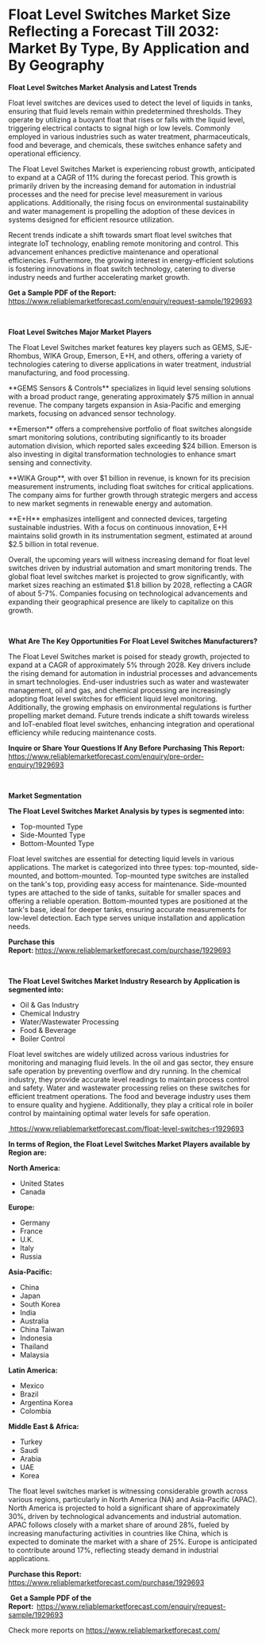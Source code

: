 <p><h1>Float Level Switches Market Size Reflecting a Forecast Till 2032: Market By Type, By Application and By Geography</h1></p><p><strong>Float Level Switches Market Analysis and Latest Trends</strong></p>
<p><p>Float level switches are devices used to detect the level of liquids in tanks, ensuring that fluid levels remain within predetermined thresholds. They operate by utilizing a buoyant float that rises or falls with the liquid level, triggering electrical contacts to signal high or low levels. Commonly employed in various industries such as water treatment, pharmaceuticals, food and beverage, and chemicals, these switches enhance safety and operational efficiency.</p><p>The Float Level Switches Market is experiencing robust growth, anticipated to expand at a CAGR of 11% during the forecast period. This growth is primarily driven by the increasing demand for automation in industrial processes and the need for precise level measurement in various applications. Additionally, the rising focus on environmental sustainability and water management is propelling the adoption of these devices in systems designed for efficient resource utilization.</p><p>Recent trends indicate a shift towards smart float level switches that integrate IoT technology, enabling remote monitoring and control. This advancement enhances predictive maintenance and operational efficiencies. Furthermore, the growing interest in energy-efficient solutions is fostering innovations in float switch technology, catering to diverse industry needs and further accelerating market growth.</p></p>
<p><strong>Get a Sample PDF of the Report:&nbsp;</strong> <a href="https://www.reliablemarketforecast.com/enquiry/request-sample/1929693?utm_campaign=1108&utm_medium=2&utm_source=Github&utm_content=ia&utm_term=16012025&utm_id=float-level-switches">https://www.reliablemarketforecast.com/enquiry/request-sample/1929693</a></p>
<p>&nbsp;</p>
<p><strong>Float Level Switches Major Market Players</strong></p>
<p><p>The Float Level Switches market features key players such as GEMS, SJE-Rhombus, WIKA Group, Emerson, E+H, and others, offering a variety of technologies catering to diverse applications in water treatment, industrial manufacturing, and food processing.</p><p>**GEMS Sensors & Controls** specializes in liquid level sensing solutions with a broad product range, generating approximately $75 million in annual revenue. The company targets expansion in Asia-Pacific and emerging markets, focusing on advanced sensor technology.</p><p>**Emerson** offers a comprehensive portfolio of float switches alongside smart monitoring solutions, contributing significantly to its broader automation division, which reported sales exceeding $24 billion. Emerson is also investing in digital transformation technologies to enhance smart sensing and connectivity.</p><p>**WIKA Group**, with over $1 billion in revenue, is known for its precision measurement instruments, including float switches for critical applications. The company aims for further growth through strategic mergers and access to new market segments in renewable energy and automation.</p><p>**E+H** emphasizes intelligent and connected devices, targeting sustainable industries. With a focus on continuous innovation, E+H maintains solid growth in its instrumentation segment, estimated at around $2.5 billion in total revenue.</p><p>Overall, the upcoming years will witness increasing demand for float level switches driven by industrial automation and smart monitoring trends. The global float level switches market is projected to grow significantly, with market sizes reaching an estimated $1.8 billion by 2028, reflecting a CAGR of about 5-7%. Companies focusing on technological advancements and expanding their geographical presence are likely to capitalize on this growth.</p></p>
<p>&nbsp;</p>
<p><strong>What Are The Key Opportunities For Float Level Switches Manufacturers?</strong></p>
<p><p>The Float Level Switches market is poised for steady growth, projected to expand at a CAGR of approximately 5% through 2028. Key drivers include the rising demand for automation in industrial processes and advancements in smart technologies. End-user industries such as water and wastewater management, oil and gas, and chemical processing are increasingly adopting float level switches for efficient liquid level monitoring. Additionally, the growing emphasis on environmental regulations is further propelling market demand. Future trends indicate a shift towards wireless and IoT-enabled float level switches, enhancing integration and operational efficiency while reducing maintenance costs.</p></p>
<p><strong>Inquire or Share Your Questions If Any Before Purchasing This Report:</strong> <a href="https://www.reliablemarketforecast.com/enquiry/pre-order-enquiry/1929693?utm_campaign=1108&utm_medium=2&utm_source=Github&utm_content=ia&utm_term=16012025&utm_id=float-level-switches">https://www.reliablemarketforecast.com/enquiry/pre-order-enquiry/1929693</a></p>
<p>&nbsp;</p>
<p><strong>Market Segmentation</strong></p>
<p><strong>The Float Level Switches Market Analysis by types is segmented into:</strong></p>
<p><ul><li>Top-mounted Type</li><li>Side-Mounted Type</li><li>Bottom-Mounted Type</li></ul></p>
<p><p>Float level switches are essential for detecting liquid levels in various applications. The market is categorized into three types: top-mounted, side-mounted, and bottom-mounted. Top-mounted type switches are installed on the tank's top, providing easy access for maintenance. Side-mounted types are attached to the side of tanks, suitable for smaller spaces and offering a reliable operation. Bottom-mounted types are positioned at the tank's base, ideal for deeper tanks, ensuring accurate measurements for low-level detection. Each type serves unique installation and application needs.</p></p>
<p><strong>Purchase this Report:&nbsp;</strong><a href="https://www.reliablemarketforecast.com/purchase/1929693?utm_campaign=1108&utm_medium=2&utm_source=Github&utm_content=ia&utm_term=16012025&utm_id=float-level-switches">https://www.reliablemarketforecast.com/purchase/1929693</a></p>
<p>&nbsp;</p>
<p><strong>The Float Level Switches Market Industry Research by Application is segmented into:</strong></p>
<p><ul><li>Oil & Gas Industry</li><li>Chemical Industry</li><li>Water/Wastewater Processing</li><li>Food & Beverage</li><li>Boiler Control</li></ul></p>
<p><p>Float level switches are widely utilized across various industries for monitoring and managing fluid levels. In the oil and gas sector, they ensure safe operation by preventing overflow and dry running. In the chemical industry, they provide accurate level readings to maintain process control and safety. Water and wastewater processing relies on these switches for efficient treatment operations. The food and beverage industry uses them to ensure quality and hygiene. Additionally, they play a critical role in boiler control by maintaining optimal water levels for safe operation.</p></p>
<p><a href="https://www.reliablemarketforecast.com/float-level-switches-r1929693?utm_campaign=1108&utm_medium=2&utm_source=Github&utm_content=ia&utm_term=16012025&utm_id=float-level-switches">&nbsp;https://www.reliablemarketforecast.com/float-level-switches-r1929693</a></p>
<p><strong>In terms of Region, the Float Level Switches Market Players available by Region are:</strong></p>
<p>
    <p> <strong> North America: </strong>
        <ul>
            <li>United States</li>
            <li>Canada</li>
        </ul>
        </p> 
    <p> <strong> Europe: </strong>
        <ul>
            <li>Germany</li>
            <li>France</li>
            <li>U.K.</li>
            <li>Italy</li>
            <li>Russia</li>
        </ul>
        </p> 
    <p> <strong> Asia-Pacific: </strong>
        <ul>
            <li>China</li>
            <li>Japan</li>
            <li>South Korea</li>
            <li>India</li>
            <li>Australia</li>
            <li>China Taiwan</li>
            <li>Indonesia</li>
            <li>Thailand</li>
            <li>Malaysia</li>
        </ul>
        </p> 
    <p> <strong> Latin America: </strong>
        <ul>
            <li>Mexico</li>
            <li>Brazil</li>
            <li>Argentina Korea</li>
            <li>Colombia</li>
        </ul>
        </p> 
    <p> <strong> Middle East & Africa: </strong>
        <ul>
            <li>Turkey</li>
            <li>Saudi</li>
            <li>Arabia</li>
            <li>UAE</li>
            <li>Korea</li>
        </ul>
    </p>
    </p>
<p><p>The float level switches market is witnessing considerable growth across various regions, particularly in North America (NA) and Asia-Pacific (APAC). North America is projected to hold a significant share of approximately 30%, driven by technological advancements and industrial automation. APAC follows closely with a market share of around 28%, fueled by increasing manufacturing activities in countries like China, which is expected to dominate the market with a share of 25%. Europe is anticipated to contribute around 17%, reflecting steady demand in industrial applications.</p></p>
<p><strong>Purchase this Report: </strong><a href="https://www.reliablemarketforecast.com/purchase/1929693?utm_campaign=1108&utm_medium=2&utm_source=Github&utm_content=ia&utm_term=16012025&utm_id=float-level-switches">https://www.reliablemarketforecast.com/purchase/1929693</a></p>
<p>&nbsp;<strong>Get a Sample PDF of the Report:&nbsp;&nbsp;</strong><a href="https://www.reliablemarketforecast.com/enquiry/request-sample/1929693?utm_campaign=1108&utm_medium=2&utm_source=Github&utm_content=ia&utm_term=16012025&utm_id=float-level-switches">https://www.reliablemarketforecast.com/enquiry/request-sample/1929693</a></p>
<p><strong></strong></p>
<p>Check more reports on <a href="https://www.reliablemarketforecast.com/?utm_campaign=1108&utm_medium=2&utm_source=Github&utm_content=ia&utm_term=16012025&utm_id=float-level-switches">https://www.reliablemarketforecast.com/</a></p>